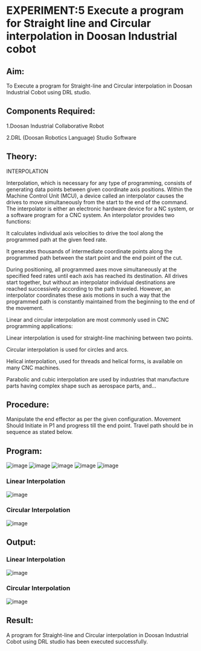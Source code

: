 # EXPERIMENT:5 Execute a program for Straight line and Circular interpolation in Doosan Industrial cobot

## Aim: 
To Execute a program for Straight-line and Circular interpolation in Doosan Industrial Cobot using DRL studio.

## Components Required:

1.Doosan Industrial Collaborative Robot

2.DRL (Doosan Robotics Language) Studio Software

## Theory: 
INTERPOLATION

Interpolation, which is necessary for any type of programming, consists of generating data points between given coordinate axis positions. Within the Machine Control Unit (MCU), a device called an interpolator causes the drives to move simultaneously from the start to the end of the command. The interpolator is either an electronic hardware device for a NC system, or a software program for a CNC system. An interpolator provides two functions:

It calculates individual axis velocities to drive the tool along the programmed path at the given feed rate.

It generates thousands of intermediate coordinate points along the programmed path between the start point and the end point of the cut.

During positioning, all programmed axes move simultaneously at the specified feed rates until each axis has reached its destination. All drives start together, but without an interpolator individual destinations are reached successively according to the path traveled. However, an interpolator coordinates these axis motions in such a way that the programmed path is constantly maintained from the beginning to the end of the movement.

Linear and circular interpolation are most commonly used in CNC programming applications:

Linear interpolation is used for straight-line machining between two points.

Circular interpolation is used for circles and arcs.

Helical interpolation, used for threads and helical forms, is available on many CNC machines.

Parabolic and cubic interpolation are used by industries that manufacture parts having complex shape such as aerospace parts, and...

## Procedure:

Manipulate the end effector as per the given configuration. Movement Should Initiate in P1 and progress till the end point. Travel path should be in sequence as stated below.


## Program:
![image](https://user-images.githubusercontent.com/75413726/206198383-0a55a5d0-ab31-4d18-947b-8724a309b9ec.png)
![image](https://user-images.githubusercontent.com/75413726/206198411-fbf9ecf6-1570-4c17-91df-2dde9ecee6f0.png)
![image](https://user-images.githubusercontent.com/75413726/206198452-8aa0f677-8187-4ab4-b774-629bc5bfc1df.png)
![image](https://user-images.githubusercontent.com/75413726/206198499-c2791b4a-78e9-4e57-bee6-c75ea6f5e1a1.png)
![image](https://user-images.githubusercontent.com/75413726/206198515-fe909bb4-38fa-4544-932d-1c4fcfd59862.png)

### Linear Interpolation

![image](https://user-images.githubusercontent.com/75413726/206198563-aae901aa-df9c-4ebe-a537-d441efbf922f.png)

### Circular Interpolation

![image](https://user-images.githubusercontent.com/75413726/206198619-93b083c0-c7ed-4c83-997d-3071ba742c4c.png)

## Output:

### Linear Interpolation

![image](https://user-images.githubusercontent.com/75413726/206198662-b49c14f6-bb46-4e48-84e8-d8d356a5f94a.png)

### Circular Interpolation

![image](https://user-images.githubusercontent.com/75413726/206198760-c8cc237e-65fe-4710-b817-6dc1481f08c2.png)


## Result: 

A program for Straight-line and Circular interpolation in Doosan Industrial Cobot using DRL studio has been executed successfully.

 
